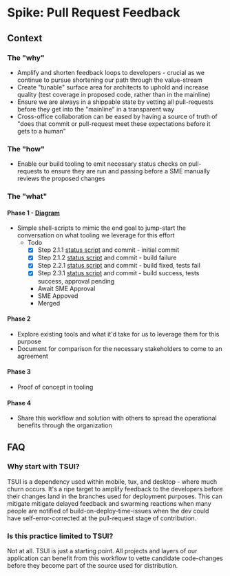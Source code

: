 # Spike: Pull Request Feedback 

## Context

### The "why"

- Amplify and shorten feedback loops to developers - crucial as we continue to pursue shortening our path through the value-stream
- Create "tunable" surface area for architects to uphold and increase quality (test coverage in proposed code, rather than in the mainline)
- Ensure we are always in a shippable state by vetting all pull-requests before they get into the "mainline" in a transparent way
- Cross-office collaboration can be eased by having a source of truth of "does that commit or pull-request meet these expectations before it gets to a human"

### The "how"

- Enable our build tooling to emit necessary status checks on pull-requests to ensure they are run and passing before a SME manually reviews the proposed changes

### The "what"

#### Phase 1 - [Diagram](https://www.lucidchart.com/invitations/accept/bfcec8fb-5bbd-4480-bd14-d6f12df2c8c2) 
- Simple shell-scripts to mimic the end goal to jump-start the conversation on what tooling we leverage for this effort 
    - Todo
      - [X] Step 2.1.1 [status script](https://github.cdinteractive.com/cj-taylor/dotfiles/blob/master/scripts/workflows/github/spike-status-checks/phase1/step2-1-1.sh) and commit - initial commit
      - [X] Step 2.1.2 [status script](https://github.cdinteractive.com/cj-taylor/dotfiles/blob/master/scripts/workflows/github/spike-status-checks/phase1/step2-1-2.sh) and commit - build failure 
      - [X] Step 2.2.1 [status script](https://github.cdinteractive.com/cj-taylor/dotfiles/blob/master/scripts/workflows/github/spike-status-checks/phase1/step2-2-1.sh) and commit - build fixed, tests fail 
      - [X] Step 2.3.1 [status script](https://github.cdinteractive.com/cj-taylor/dotfiles/blob/master/scripts/workflows/github/spike-status-checks/phase1/step2-3-1.sh) and commit - build success, tests success, approval pending 
      - Await SME Approval  
      - SME Appoved 
      - Merged 
      
#### Phase 2 
- Explore existing tools and what it'd take for us to leverage them for this purpose 
- Document for comparison for the necessary stakeholders to come to an agreement 

#### Phase 3 
- Proof of concept in tooling 

#### Phase 4 
- Share this workflow and solution with others to spread the operational benefits through the organization
    
## FAQ

### Why start with TSUI?
 
TSUI is a dependency used within mobile, tux, and desktop - where much churn occurs. 
It's a ripe target to amplify feedback to the developers before their changes land in the branches used for deployment purposes.
This can mitigate mitigate delayed feedback and swarming reactions when many people are notified of build-on-deploy-time-issues when the dev could have self-error-corrected at the pull-request stage of contribution.

### Is this practice limited to TSUI?
 
Not at all. TSUI is just a starting point. All projects and layers of our application can benefit from this workflow to vette candidate code-changes before they become part of the source used for distribution. 